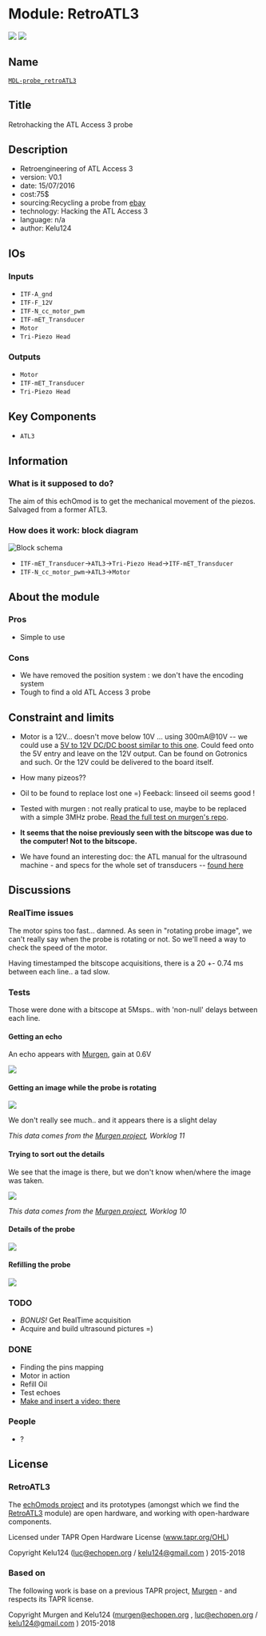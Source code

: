 # Module: RetroATL3

![](/retroATL3/viewme.png)
![](/retired/retroATL3/viewme.png)

## Name

[`MDL-probe_retroATL3`]()

## Title

Retrohacking the ATL Access 3 probe

## Description

* Retroengineering of ATL Access 3
* version: V0.1
* date: 15/07/2016
* cost:75$
* sourcing:Recycling a probe from [ebay](http://www.ebay.fr/sch/i.html?_odkw=%22atl+access%22+probe&_osacat=0&_from=R40&_trksid=p2045573.m570.l1313.TR0.TRC0.H0.X%22atl+access%22+.TRS0&_nkw=%22atl+access%22+&_sacat=0)
* technology: Hacking the ATL Access 3
* language: n/a
* author: Kelu124

## IOs

### Inputs

* `ITF-A_gnd`
* `ITF-F_12V`
* `ITF-N_cc_motor_pwm`
* `ITF-mET_Transducer`
* `Motor`
* `Tri-Piezo Head`

### Outputs

* `Motor`
* `ITF-mET_Transducer`
* `Tri-Piezo Head`

## Key Components

* `ATL3`

## Information

### What is it supposed to do?


The aim of this echOmod is to get the mechanical movement of the piezos. Salvaged from a former ATL3.


### How does it work: block diagram

![Block schema](source/blocks.png)

* `ITF-mET_Transducer`->`ATL3`->`Tri-Piezo Head`->`ITF-mET_Transducer`
* `ITF-N_cc_motor_pwm`->`ATL3`->`Motor`


## About the module

### Pros

* Simple to use

### Cons

* We have removed the position system : we don't have the encoding system
* Tough to find a old ATL Access 3  probe

## Constraint and limits

* Motor is a 12V... doesn't move below 10V ... using 300mA@10V -- we could use a [5V to 12V DC/DC boost similar to this one](https://www.pololu.com/product/2117/specs). Could feed onto the 5V entry and leave on the 12V output. Can be found on Gotronics and such. Or the 12V could be delivered to the board itself.
* How many pizeos??
* Oil to be found to replace lost one =) Feeback: linseed oil seems good !

* Tested with murgen : not really pratical to use, maybe to be replaced with a simple 3MHz probe. [Read the full test on murgen's repo](https://github.com/kelu124/murgen-dev-kit/blob/master/worklog/Session_9_ATL.md).

* __It seems that the noise previously seen with the bitscope was due to the computer! Not to the bitscope.__
* We have found an interesting doc: the ATL manual for the ultrasound machine - and specs for the whole set of transducers -- [found here](/include/ultramark/UltraMark_4-Manual.pdf)


## Discussions

### RealTime issues

The motor spins too fast... damned. As seen in "rotating probe image", we can't really say when the probe is rotating or not.  So we'll need a way to check the speed of the motor.

Having timestamped the bitscope acquisitions, there is a 20 +- 0.74 ms between each line.. a tad slow.

### Tests 

Those were done with a bitscope at 5Msps.. with 'non-null' delays between each line.

#### Getting an echo

An echo appears with [Murgen](https://github.com/kelu124/murgen-dev-kit), gain at 0.6V

![](images/TEK0005.JPG)

#### Getting an image while the probe is rotating

![](software/data/20160721-100523.png)

We don't really see much.. and it appears there is a slight delay 

_This data comes from the [Murgen project](http://github.com/kelu124/murgen-dev-kit/worklog/), Worklog 11_

#### Trying to sort out the details

We see that the image is there, but we don't know when/where the image was taken.

![](software/data/20160720-083810.png)

_This data comes from the [Murgen project](http://github.com/kelu124/murgen-dev-kit/worklog/), Worklog 10_

#### Details of the probe

![](images/DSC_0723.JPG)

#### Refilling the probe

![](images/DSC_0725.JPG)

### TODO

* _BONUS!_ Get RealTime acquisition
* Acquire and build ultrasound pictures =)

### DONE

* Finding the pins mapping
* Motor in action
* Refill Oil
* Test echoes
* [Make and insert a video: there](https://hackaday.io/project/9281-murgen-open-source-ultrasound-imaging/log/42113-testing-murgen-with-a-market-probe)

### People

* ?

## License

### RetroATL3 

The [echOmods project](https://github.com/kelu124/echomods) and its prototypes (amongst which we find the [RetroATL3](/RetroATL3/) module) are open hardware, and working with open-hardware components.

Licensed under TAPR Open Hardware License (www.tapr.org/OHL)

Copyright Kelu124 (luc@echopen.org / kelu124@gmail.com ) 2015-2018

### Based on 

The following work is base on a previous TAPR project, [Murgen](https://github.com/kelu124/murgen-dev-kit) - and respects its TAPR license.

Copyright Murgen and Kelu124 (murgen@echopen.org , luc@echopen.org / kelu124@gmail.com ) 2015-2018

